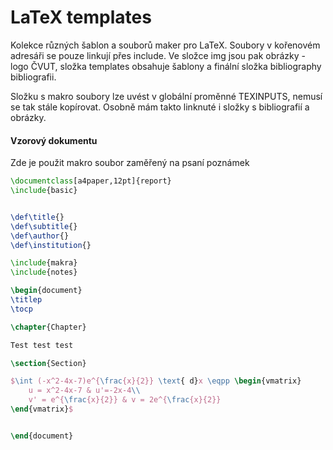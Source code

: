 # LaTeX templates

Kolekce různých šablon a souborů maker pro LaTeX. Soubory v kořenovém adresáři se pouze linkují přes include.
Ve složce img jsou pak obrázky - logo ČVUT, složka templates obsahuje šablony a finální složka bibliography bibliografii.

Složku s makro soubory lze uvést v globální proměnné TEXINPUTS, nemusí se tak stále kopírovat.
Osobně mám takto linknuté i složky s bibliografií a obrázky.


#### Vzorový dokumentu
Zde je použit makro soubor zaměřený na psaní poznámek


```tex
\documentclass[a4paper,12pt]{report}
\include{basic}


\def\title{}
\def\subtitle{}
\def\author{}
\def\institution{}

\include{makra}
\include{notes}

\begin{document}
\titlep
\tocp

\chapter{Chapter}

Test test test

\section{Section}

$\int (-x^2-4x-7)e^{\frac{x}{2}} \text{ d}x \eqpp \begin{vmatrix}
	u = x^2-4x-7 & u'=-2x-4\\
	v' = e^{\frac{x}{2}} & v = 2e^{\frac{x}{2}}
\end{vmatrix}$


\end{document}


```
